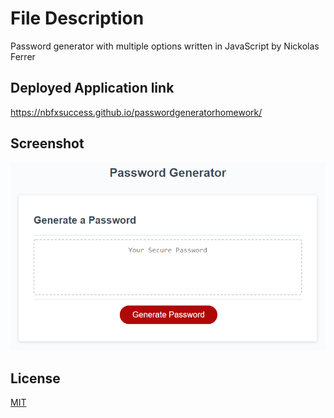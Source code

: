 # File Description

Password generator with multiple options written in JavaScript by Nickolas Ferrer

## Deployed Application link

https://nbfxsuccess.github.io/passwordgeneratorhomework/


## Screenshot
![Password Generator](/Assets/screenshot.png "Application Screenshot")


## License
[MIT](https://choosealicense.com/licenses/mit/)